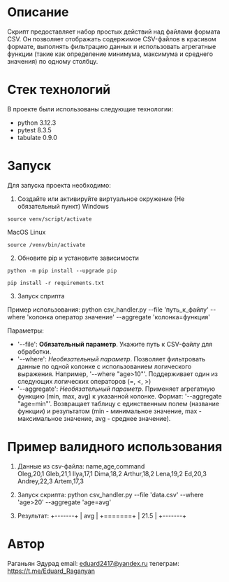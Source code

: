 # Описание
Скрипт предоставляет набор простых действий над файлами формата CSV. Он позволяет отображать содержимое CSV-файлов в красивом формате, выполнять фильтрацию данных и использовать агрегатные функции (такие как определение минимума, максимума и среднего значения) по одному столбцу.

# Стек технологий
В проекте были использованы следующие технологии:

* python 3.12.3
* pytest 8.3.5
* tabulate 0.9.0

# Запуск
Для запуска проекта необходимо:

1. Создайте или активируйте виртуальное окружение (Не обязательный пункт)
Windows
```
source venv/script/activate
```
MacOS Linux
```
source /venv/bin/activate
```

2. Обновите pip и установите зависимости
```
python -m pip install --upgrade pip
```
```
pip install -r requirements.txt
```

3. Запуск сприпта 

Пример использования:
python csv_handler.py --file 'путь_к_файлу' --where 'колонка оператор значение' --aggregate 'колонка=функция'


Параметры:
- '--file': **Обязательный параметр**. Укажите путь к CSV-файлу для обработки.
- '--where': *Необязательный параметр*. Позволяет фильтровать данные по одной колонке с использованием логического выражения. Например, '--where "age>10"'. Поддерживает один из следующих логических операторов (=, <, >)
- '--aggregate': *Необязательный параметр*. Применяет агрегатную функцию (min, max, avg) к указанной колонке. Формат: '--aggregate "age=min"'. Возвращает таблицу с единственным полем (название функции) и результатом (min - минимальное значение, max - максимальное значение, avg - среднее значение).


# Пример валидного использования 

1. Данные из csv-файла:
    name,age,command<br />
    Oleg,20,1
    Gleb,21,1
    Ilya,17,1
    Dima,18,2
    Arthur,18,2
    Lena,19,2
    Ed,20,3
    Andrey,22,3
    Artem,17,3

2. Запуск скрипта:
    python csv_handler.py --file 'data.csv' --where 'age>20' --aggregate 'age=avg'

3. Результат:
    +-------+
    |   avg |
    +=======+
    |  21.5 |
    +-------+


# Автор
Раганьян Эдурад 
email: eduard2417@yandex.ru
телеграм: https://t.me/Eduard_Raganyan

